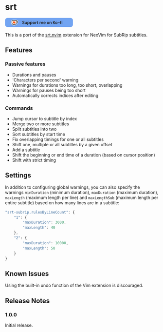 # srt

[![ko-fi](./images/githubbutton_sm.png)](https://ko-fi.com/N4N116CYI2)

This is a port of the [srt.nvim](https://github.com/gert7/srt.nvim) extension for NeoVim for SubRip
subtitles.

## Features

### Passive features

- Durations and pauses
- 'Characters per second' warning
- Warnings for durations too long, too short, overlapping
- Warnings for pauses being too short
- Automatically corrects indices after editing

### Commands

- Jump cursor to subtitle by index
- Merge two or more subtitles
- Split subtitles into two
- Sort subtitles by start time
- Fix overlapping timings for one or all subtitles
- Shift one, multiple or all subtitles by a given offset
- Add a subtitle
- Shift the beginning or end time of a duration (based on cursor position)
- Shift with strict timing

## Settings

In addition to configuring global warnings, you can also specify the warnings `minDuration` (minimum
duration), `maxDuration` (maximum duration), `maxLength` (maximum length per line) and
`maxLengthSub` (maximum length per entire subtitle) based on how many lines are in a subtitle:

```javascript
"srt-subrip.rulesByLineCount": {
    "1": {
        "maxDuration": 3000,
        "maxLength": 40
    },
    "2": {
        "maxDuration": 10000,
        "maxLength": 50
    }
}
```

## Known Issues

Using the built-in undo function of the Vim extension is discouraged.

## Release Notes

### 1.0.0

Initial release.
